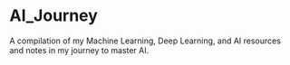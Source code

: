 # AI_Journey
A compilation of my Machine Learning, Deep Learning, and AI resources and notes in my journey to master AI.
